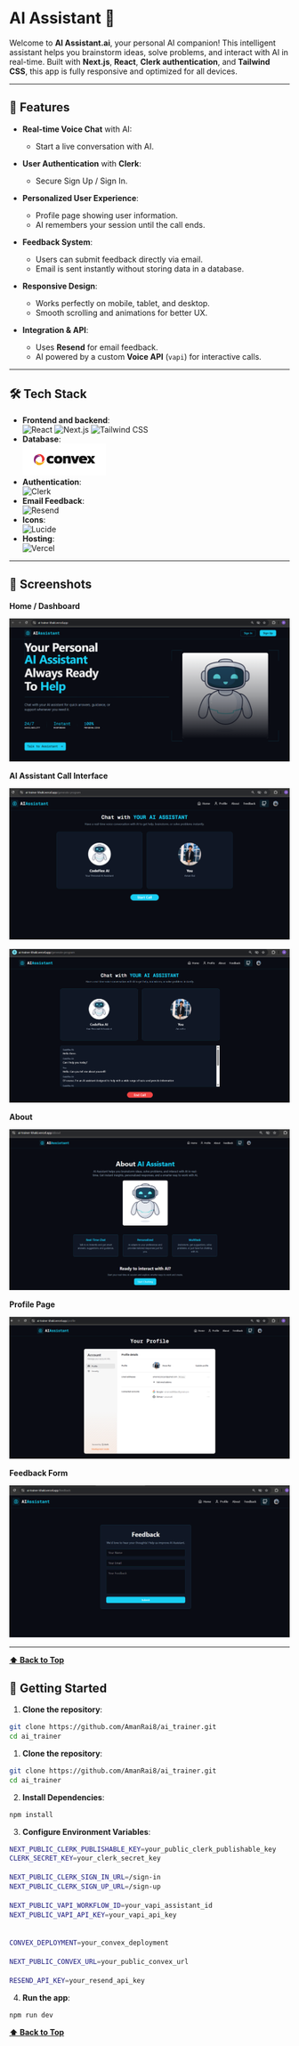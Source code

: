 # AI Assistant 🤖

Welcome to **AI Assistant.ai**, your personal AI companion! This intelligent assistant helps you brainstorm ideas, solve problems, and interact with AI in real-time. Built with **Next.js**, **React**, **Clerk authentication**, and **Tailwind CSS**, this app is fully responsive and optimized for all devices.

---

## 🌟 Features

- **Real-time Voice Chat** with AI:

  - Start a live conversation with AI.

- **User Authentication** with **Clerk**:

  - Secure Sign Up / Sign In.

- **Personalized User Experience**:

  - Profile page showing user information.
  - AI remembers your session until the call ends.

- **Feedback System**:

  - Users can submit feedback directly via email.
  - Email is sent instantly without storing data in a database.

- **Responsive Design**:

  - Works perfectly on mobile, tablet, and desktop.
  - Smooth scrolling and animations for better UX.

- **Integration & API**:

  - Uses **Resend** for email feedback.
  - AI powered by a custom **Voice API** (`vapi`) for interactive calls.

---

## 🛠 Tech Stack

- **Frontend and backend**:  
  ![React](https://img.shields.io/badge/React-61DAFB?style=for-the-badge&logo=react&logoColor=black) ![Next.js](https://img.shields.io/badge/Next.js-000000?style=for-the-badge&logo=next.js&logoColor=white) ![Tailwind CSS](https://img.shields.io/badge/Tailwind%20CSS-06B6D4?style=for-the-badge&logo=tailwind-css&logoColor=white)
- **Database**:  
   <img src="./public/logo-color.png" alt="Convex" width="150" height="auto" />
- **Authentication**:  
  ![Clerk](https://img.shields.io/badge/Clerk-000000?style=for-the-badge&logo=clerk&logoColor=white)
- **Email Feedback**:  
  ![Resend](https://img.shields.io/badge/Resend-FF3C00?style=for-the-badge&logo=resend&logoColor=white)
- **Icons**:  
  ![Lucide](https://img.shields.io/badge/Lucide-000000?style=for-the-badge&logo=lucide&logoColor=white)
- **Hosting**:  
  ![Vercel](https://img.shields.io/badge/Vercel-000000?style=for-the-badge&logo=vercel&logoColor=white)

---

## 📱 Screenshots

**Home / Dashboard**

![Home Screenshot](./public/homepage.png)

**AI Assistant Call Interface**

![Call Start](./public/callStart.png)

![Call Started](./public/callStarted.png)

**About**

![About](./public/about.png)

**Profile Page**

![Profile Screenshot](./public/profile.png)

**Feedback Form**

![Feedback Screenshot](./public/feedback.png)

---

**[⬆ Back to Top](#ai-assistant-🤖)**

## 🚀 Getting Started

1. **Clone the repository**:

```bash
git clone https://github.com/AmanRai8/ai_trainer.git
cd ai_trainer
```

1. **Clone the repository**:

```bash
git clone https://github.com/AmanRai8/ai_trainer.git
cd ai_trainer
```

2. **Install Dependencies**:

```bash
npm install
```

3. **Configure Environment Variables**:

```bash
NEXT_PUBLIC_CLERK_PUBLISHABLE_KEY=your_public_clerk_publishable_key
CLERK_SECRET_KEY=your_clerk_secret_key

NEXT_PUBLIC_CLERK_SIGN_IN_URL=/sign-in
NEXT_PUBLIC_CLERK_SIGN_UP_URL=/sign-up

NEXT_PUBLIC_VAPI_WORKFLOW_ID=your_vapi_assistant_id
NEXT_PUBLIC_VAPI_API_KEY=your_vapi_api_key


CONVEX_DEPLOYMENT=your_convex_deployment

NEXT_PUBLIC_CONVEX_URL=your_public_convex_url

RESEND_API_KEY=your_resend_api_key
```

4. **Run the app**:

```bash
npm run dev
```

**[⬆ Back to Top](#ai-assistant-🤖)**
